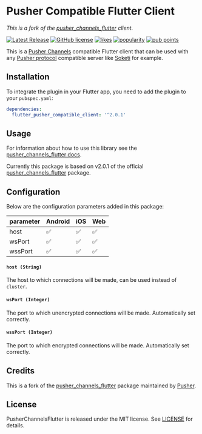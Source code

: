 # Pusher Compatible Flutter Client

_This is a fork of the [pusher_channels_flutter](https://github.com/pusher/pusher-channels-flutter) client._

[![Latest Release](https://img.shields.io/github/v/release/stayallive/flutter_pusher_compatible_client)](https://github.com/stayallive/flutter_pusher_compatible_client/releases)
[![GitHub license](https://img.shields.io/badge/license-MIT-lightgrey.svg)](https://raw.githubusercontent.com/stayallive/flutter_pusher_compatible_client/master/LICENSE)
[![likes](https://img.shields.io/pub/likes/flutter_pusher_compatible_client?logo=dart)](https://pub.dev/packages/flutter_pusher_compatible_client/score)
[![popularity](https://img.shields.io/pub/popularity/flutter_pusher_compatible_client?logo=dart)](https://pub.dev/packages/flutter_pusher_compatible_client/score)
[![pub points](https://img.shields.io/pub/points/flutter_pusher_compatible_client?logo=dart)](https://pub.dev/packages/flutter_pusher_compatible_client/score)

This is a [Pusher Channels](https://pusher.com/channels) compatible Flutter client that can be used with any [Pusher protocol](https://pusher.com/docs/channels/library_auth_reference/pusher-websockets-protocol/) compatible server like [Soketi](https://github.com/soketi/soketi) for example.

## Installation

To integrate the plugin in your Flutter app, you need to add the plugin to your `pubspec.yaml`:

```yaml
dependencies:
  flutter_pusher_compatible_client: '^2.0.1'
```

## Usage

For information about how to use this library see the [pusher_channels_flutter docs](https://github.com/pusher/pusher-channels-flutter/tree/v2.0.1).

Currently this package is based on v2.0.1 of the official [pusher_channels_flutter](https://github.com/pusher/pusher-channels-flutter/tree/v2.0.1) package.

## Configuration

Below are the configuration parameters added in this package:

| parameter                | Android | iOS | Web |
| ------------------------ | ------- | --- | --- |
| host                     | ✅      | ✅ | ✅ |
| wsPort                   | ✅      | ✅ | ✅ |
| wssPort                  | ✅      | ✅ | ✅ |

#### `host (String)`

The host to which connections will be made, can be used instead of `cluster`.

#### `wsPort (Integer)`

The port to which unencrypted connections will be made. Automatically set correctly.

#### `wssPort (Integer)`

The port to which encrypted connections will be made. Automatically set correctly.

## Credits

This is a fork of the [pusher_channels_flutter](https://github.com/pusher/pusher-channels-flutter) package maintained by [Pusher](https://pusher.com).

## License

PusherChannelsFlutter is released under the MIT license. See [LICENSE](https://github.com/stayallive/flutter_pusher_compatible_client/blob/master/LICENSE) for details.
